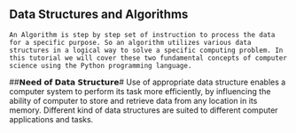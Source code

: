## Data Structures and Algorithms
` An Algorithm is step by step set of instruction to process the data for a specific purpose. So an algorithm utilizes various data structures in a logical way to solve a specific computing problem. In this tutorial we will cover these two fundamental concepts of computer science using the Python programming language. `

##𝗡𝗲𝗲𝗱 𝗼𝗳 𝗗𝗮𝘁𝗮 𝗦𝘁𝗿𝘂𝗰𝘁𝘂𝗿𝗲#
Use of appropriate data structure enables a computer system to perform its task more efficiently, by influencing the ability of computer to store and retrieve data from any location in its memory. Different kind of data structures are suited to different computer applications and tasks.
